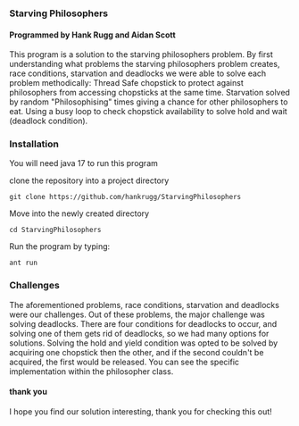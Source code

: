 ### Starving Philosophers
#### Programmed by Hank Rugg and Aidan Scott
This program is a solution to the starving philosophers problem.
By first understanding what problems the starving philosophers problem creates, race conditions, starvation and deadlocks
we were able to solve each problem methodically:
Thread Safe chopstick to protect against philosophers from accessing chopsticks at the same time.
Starvation solved by random "Philosophising" times giving a chance for other philosophers to eat.
Using a busy loop to check chopstick availability to solve hold and wait (deadlock condition).

### Installation
You will need java 17 to run this program

clone the repository into a project directory
```shell script
git clone https://github.com/hankrugg/StarvingPhilosophers
```

Move into the newly created directory
```shell script
cd StarvingPhilosophers
```

Run the program by typing:
```shell script
ant run
```

### Challenges
The aforementioned problems, race conditions, starvation and deadlocks were our challenges.
Out of these problems, the major challenge was solving deadlocks.
There are four conditions for deadlocks to occur, and 
solving one of them gets rid of deadlocks, so we had many options for solutions.
Solving the hold and yield condition was opted to be solved by acquiring one chopstick
then the other, and if the second couldn't be acquired, the first would be released.
You can see the specific implementation within the philosopher class.

#### thank you
I hope you find our solution interesting, thank you for checking this out!

